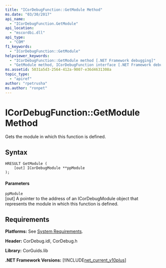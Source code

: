 ```yaml
---
title: "ICorDebugFunction::GetModule Method"
ms.date: "03/30/2017"
api_name: 
  - "ICorDebugFunction.GetModule"
api_location: 
  - "mscordbi.dll"
api_type: 
  - "COM"
f1_keywords: 
  - "ICorDebugFunction::GetModule"
helpviewer_keywords: 
  - "ICorDebugFunction::GetModule method [.NET Framework debugging]"
  - "GetModule method, ICorDebugFunction interface [.NET Framework debugging]"
ms.assetid: 5031a5d3-2564-412a-9007-e36d4631308a
topic_type: 
  - "apiref"
author: "rpetrusha"
ms.author: "ronpet"
---
```

# ICorDebugFunction::GetModule Method
Gets the module in which this function is defined.  
  
## Syntax  
  
```  
HRESULT GetModule (  
    [out] ICorDebugModule **ppModule  
);  
```  
  
#### Parameters  
 `ppModule`  
 [out] A pointer to the address of an ICorDebugModule object that represents the module in which this function is defined.  
  
## Requirements  
 **Platforms:** See [System Requirements](../../../../docs/framework/get-started/system-requirements.md).  
  
 **Header:** CorDebug.idl, CorDebug.h  
  
 **Library:** CorGuids.lib  
  
 **.NET Framework Versions:** [!INCLUDE[net_current_v10plus](../../../../includes/net-current-v10plus-md.md)]

